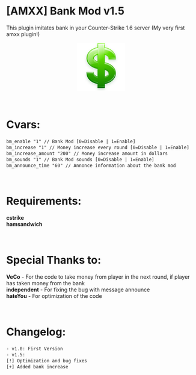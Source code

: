# [AMXX] Bank Mod v1.5
This plugin imitates bank in your Counter-Strike 1.6 server (My very first amxx plugin!)

<p align="center">
  <img src="https://raw.githubusercontent.com/kpuc313/AMXX-Bank-Mod/master/Preview/Preview.png">
</p>

<br />

# Cvars:

    bm_enable "1" // Bank Mod [0=Disable | 1=Enable]
    bm_increase "1" // Money increase every round [0=Disable | 1=Enable]
    bm_increase_amount "200" // Money increase amount in dollars
    bm_sounds "1" // Bank Mod sounds [0=Disable | 1=Enable]
    bm_announce_time "60" // Annonce information about the bank mod

<br />

# Requirements:
**cstrike**<br />
**hamsandwich**

<br />

# Special Thanks to:
**VeCo** - For the code to take money from player in the next round, if player has taken money from the bank<br />
**independent** - For fixing the bug with message announce<br />
**hateYou** - For optimization of the code<br />

<br />

# Changelog:
    - v1.0: First Version
    - v1.5:
    [!] Optimization and bug fixes
    [+] Added bank increase
